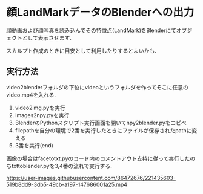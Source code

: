# 顔LandMarkデータのBlenderへの出力


顔動画および顔写真を読み込んでその特徴点(LandMark)をBlenderにてオブジェクトとして表示させます.

スカルプト作成のときに目安として利用したりするとよいかも.


## 実行方法

video2blenderフォルダの下位にvideoというフォルダを作ってそこに任意のvideo.mp4を入れる.

1. video2img.pyを実行
1. images2npy.pyを実行
1. BlenderのPythonスクリプト実行画面を開いてnpy2blender.pyをコピペ
1. filepathを自分の環境で2番を実行したときにファイルが保存されたpathに変える
1. 3番を実行(end)

画像の場合はfacetotxt.pyのコード内のコメントアウト支持に従って実行したのちtxttoblender.pyを3,4番の流れで実行する.

https://user-images.githubusercontent.com/86472676/221435603-519b8dd9-3db5-49cb-a197-147686001a25.mp4
